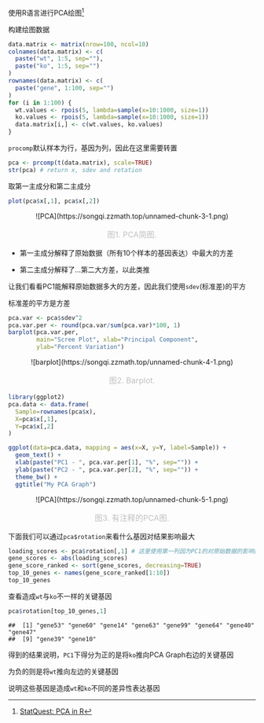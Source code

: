 使用R语言进行PCA绘图[^1]

构建绘图数据

```r
data.matrix <- matrix(nrow=100, ncol=10)
colnames(data.matrix) <- c(
  paste("wt", 1:5, sep=""),
  paste("ko", 1:5, sep="")
)
rownames(data.matrix) <- c(
  paste("gene", 1:100, sep="")
)
for (i in 1:100) {
  wt.values <- rpois(5, lambda=sample(x=10:1000, size=1))
  ko.values <- rpois(5, lambda=sample(x=10:1000, size=1))
  data.matrix[i,] <- c(wt.values, ko.values)
}
```

`procomp`默认样本为行，基因为列，因此在这里需要转置

```r
pca <- prcomp(t(data.matrix), scale=TRUE)
str(pca) # return x, sdev and rotation
```

取第一主成分和第二主成分

```r
plot(pca$x[,1], pca$x[,2]) 
```

<center>
![PCA](https://songqi.zzmath.top/unnamed-chunk-3-1.png)
</center>
<center style="font-size:16px;color:#C0C0C0;margin-block-start: 1em;margin-block-end: 1em;">图1. PCA简图.</center>

- 第一主成分解释了原始数据（所有10个样本的基因表达）中最大的方差

- 第二主成分解释了...第二大方差，以此类推

让我们看看PC1能解释原始数据多大的方差，因此我们使用`sdev`(标准差)的平方

标准差的平方是方差

```r
pca.var <- pca$sdev^2
pca.var.per <- round(pca.var/sum(pca.var)*100, 1)
barplot(pca.var.per, 
        main="Scree Plot", xlab="Principal Component",
        ylab="Percent Variation")
```

<center>
![barplot](https://songqi.zzmath.top/unnamed-chunk-4-1.png)
</center>
<center style="font-size:16px;color:#C0C0C0;margin-block-start: 1em;margin-block-end: 1em;">图2. Barplot.</center>

```r
library(ggplot2)
pca.data <- data.frame(
  Sample=rownames(pca$x),
  X=pca$x[,1],
  Y=pca$x[,2]
)

ggplot(data=pca.data, mapping = aes(x=X, y=Y, label=Sample)) +
  geom_text() + 
  xlab(paste("PC1 - ", pca.var.per[1], "%", sep="")) + 
  ylab(paste("PC2 - ", pca.var.per[2], "%", sep="")) + 
  theme_bw() +
  ggtitle("My PCA Graph")
```

<center>
![PCA](https://songqi.zzmath.top/unnamed-chunk-5-1.png)
</center>
<center style="font-size:16px;color:#C0C0C0;margin-block-start: 1em;margin-block-end: 1em;">图3. 有注释的PCA图.</center>

下面我们可以通过`pca$rotation`来看什么基因对结果影响最大

```r
loading_scores <- pca$rotation[,1] # 这里使用第一列因为PC1的对原始数据的影响达到91%
gene_scores <- abs(loading_scores)
gene_score_ranked <- sort(gene_scores, decreasing=TRUE)
top_10_genes <- names(gene_score_ranked[1:10])
top_10_genes
```

查看造成`wt`与`ko`不一样的关键基因

```r
pca$rotation[top_10_genes,1]
```

```plaintext
##  [1] "gene53" "gene60" "gene14" "gene63" "gene99" "gene64" "gene40" "gene47"
##  [9] "gene39" "gene10"
```

得到的结果说明，`PC1`下得分为正的是将`ko`推向PCA Graph右边的关键基因

为负的则是将`wt`推向左边的关键基因

说明这些基因是造成`wt`和`ko`不同的差异性表达基因

[^1]: [StatQuest: PCA in R](https://www.youtube.com/watch?v=0Jp4gsfOLMs&list=PLblh5JKOoLUJJpBNfk8_YadPwDTO2SCbx)
